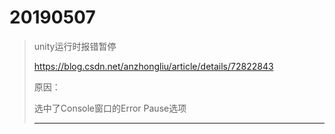 # 20190507

> unity运行时报错暂停
>
> https://blog.csdn.net/anzhongliu/article/details/72822843
> 
> 原因：
> 
> 选中了Console窗口的Error Pause选项
> 
> ----
> 

